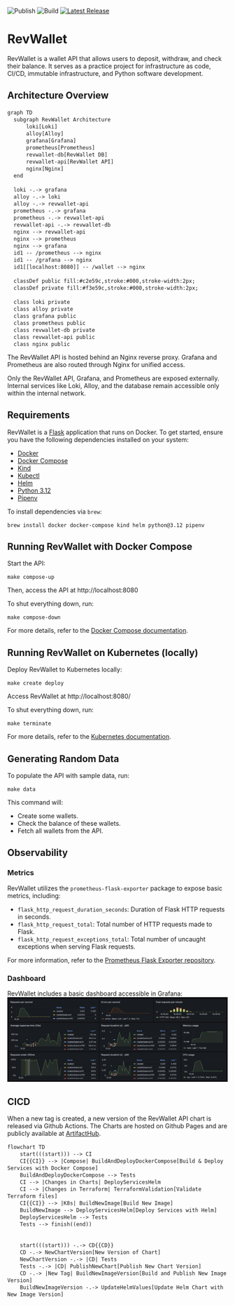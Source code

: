 ![Publish](https://github.com/arthurjguerra/revwallet/actions/workflows/chart-publish.yaml/badge.svg)
![Build](https://github.com/arthurjguerra/revwallet/actions/workflows/build.yaml/badge.svg)
[![Latest Release](https://img.shields.io/github/v/release/arthurjguerra/revwallet?include_prereleases)]([https://github.com/kubernetes/minikube/releases/latest](https://github.com/arthurjguerra/revwallet/releases/latest))

# RevWallet
RevWallet is a wallet API that allows users to deposit, withdraw, and check their balance. It serves as a practice project for infrastructure as code, CI/CD, immutable infrastructure, and Python software development.

## Architecture Overview
```mermaid
graph TD
  subgraph RevWallet Architecture
      loki[Loki]
      alloy[Alloy]
      grafana[Grafana]
      prometheus[Prometheus]
      revwallet-db[RevWallet DB]
      revwallet-api[RevWallet API]
      nginx[Nginx]
  end

  loki -.-> grafana
  alloy -.-> loki
  alloy -.-> revwallet-api
  prometheus -.-> grafana
  prometheus -.-> revwallet-api
  revwallet-api -.-> revwallet-db
  nginx --> revwallet-api
  nginx --> prometheus
  nginx --> grafana
  id1 -- /prometheus --> nginx
  id1 -- /grafana --> nginx
  id1[[localhost:8080]] -- /wallet --> nginx

  classDef public fill:#c2e59c,stroke:#000,stroke-width:2px;
  classDef private fill:#f3e59c,stroke:#000,stroke-width:2px;

  class loki private
  class alloy private
  class grafana public
  class prometheus public
  class revwallet-db private
  class revwallet-api public
  class nginx public
```
The RevWallet API is hosted behind an Nginx reverse proxy. Grafana and Prometheus are also routed through Nginx for unified access.

Only the RevWallet API, Grafana, and Prometheus are exposed externally. Internal services like Loki, Alloy, and the database remain accessible only within the internal network.

## Requirements
RevWallet is a [Flask](https://flask.palletsprojects.com/en/3.0.x/) application that runs on Docker. To get started, ensure you have the following dependencies installed on your system:
- [Docker](https://docs.docker.com/guides/getting-started/)
- [Docker Compose](https://docs.docker.com/compose/gettingstarted/)
- [Kind](https://kind.sigs.k8s.io/docs/user/quick-start/)
- [Kubectl](https://kubernetes.io/docs/reference/kubectl/)
- [Helm](https://helm.sh/docs/intro/quickstart/)
- [Python 3.12](https://www.python.org/downloads/)
- [Pipenv](https://pipenv.pypa.io/en/latest/)

To install dependencies via `brew`:
```
brew install docker docker-compose kind helm python@3.12 pipenv
```

## Running RevWallet with Docker Compose
Start the API:
```
make compose-up
```
Then, access the API at http://localhost:8080

To shut everything down, run:
```
make compose-down
```

For more details, refer to the [Docker Compose documentation](docs/docker-compose.md).

## Running RevWallet on Kubernetes (locally)
Deploy RevWallet to Kubernetes locally:

```
make create deploy
```

Access RevWallet at http://localhost:8080/

To shut everything down, run:
```
make terminate
```

For more details, refer to the [Kubernetes documentation](docs/k8s-kind.md).

## Generating Random Data
To populate the API with sample data, run:

```
make data
```

This command will:
- Create some wallets.
- Check the balance of these wallets.
- Fetch all wallets from the API.

## Observability

### Metrics
RevWallet utilizes the `prometheus-flask-exporter` package to expose basic metrics, including:

- `flask_http_request_duration_seconds`: Duration of Flask HTTP requests in seconds.
- `flask_http_request_total`: Total number of HTTP requests made to Flask.
- `flask_http_request_exceptions_total`: Total number of uncaught exceptions when serving Flask requests.

For more information, refer to the [Prometheus Flask Exporter repository](https://github.com/rycus86/prometheus_flask_exporter).

### Dashboard
RevWallet includes a basic dashboard accessible in Grafana:
![revwallet-dashboard](./docs/img/revwallet-dashboard.png)

## CICD
When a new tag is created, a new version of the RevWallet API chart is released via Github Actions. The Charts are hosted on Github Pages and are publicly available at [ArtifactHub](https://artifacthub.io/packages/helm/revwallet/revwallet-api).

```mermaid
flowchart TD
    start(((start))) --> CI
    CI{{CI}} --> |Compose| BuildAndDeployDockerCompose[Build & Deploy Services with Docker Compose]
    BuildAndDeployDockerCompose --> Tests
    CI --> |Changes in Charts| DeployServicesHelm
    CI --> |Changes in Terraform| TerraformValidation[Validate Terraform files]
    CI{{CI}} --> |K8s| BuildNewImage[Build New Image]
    BuildNewImage --> DeployServicesHelm[Deploy Services with Helm]
    DeployServicesHelm --> Tests
    Tests --> finish((end))


    start(((start))) -.-> CD{{CD}}
    CD -.-> NewChartVersion[New Version of Chart]
    NewChartVersion -.-> |CD| Tests
    Tests -.-> |CD| PublishNewChart[Publish New Chart Version]
    CD -.-> |New Tag| BuildNewImageVersion[Build and Publish New Image Version]
    BuildNewImageVersion -.-> UpdateHelmValues[Update Helm Chart with New Image Version]
```

